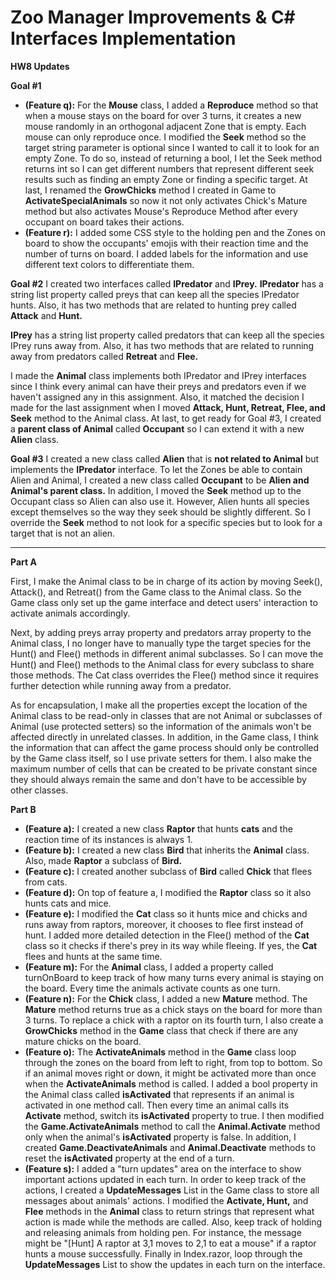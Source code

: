 ﻿
# Zoo Manager Improvements & C# Interfaces Implementation

**HW8 Updates**

**Goal #1**
-   **(Feature q):** For the **Mouse** class, I added a **Reproduce** method so that when a mouse stays on the board for over 3 turns, it creates a new mouse randomly in an orthogonal adjacent Zone that is empty. Each mouse can only reproduce once. I modified the **Seek** method so the target string parameter is optional since I wanted to call it to look for an empty Zone. To do so, instead of returning a bool, I let the Seek method returns int so I can get different numbers that represent different seek results such as finding an empty Zone or finding a specific target. At last, I renamed the **GrowChicks** method I created in Game to **ActivateSpecialAnimals** so now it not only activates Chick's Mature method but also activates Mouse's Reproduce Method after every occupant on board takes their actions.
-   **(Feature r):** I added some CSS style to the holding pen and the Zones on board to show the occupants' emojis with their reaction time and the number of turns on board. I added labels for the information and use different text colors to differentiate them.

**Goal #2**
I created two interfaces called **IPredator** and **IPrey.**
**IPredator** has a string list property called preys that can keep all the species IPredator hunts. Also, it has two methods that are related to hunting prey called **Attack** and **Hunt.**

**IPrey** has a string list property called predators that can keep all the species IPrey runs away from. Also, it has two methods that are related to running away from predators called **Retreat** and **Flee.**

I made the **Animal** class implements both IPredator and IPrey interfaces since I think every animal can have their preys and predators even if we haven't assigned any in this assignment. Also, it matched the decision I made for the last assignment when I moved **Attack, Hunt, Retreat, Flee, and Seek** method to the Animal class. At last, to get ready for Goal #3, I created a **parent class of Animal** called **Occupant** so I can extend it with a new **Alien** class.

**Goal #3**
I created a new class called **Alien** that is **not related to Animal** but implements the **IPredator** interface. To let the Zones be able to contain Alien and Animal, I created a new class called **Occupant** to be **Alien and Animal's parent class.** In addition, I moved the **Seek** method up to the Occupant class so Alien can also use it. However, Alien hunts all species except themselves so the way they seek should be slightly different. So I override the **Seek** method to not look for a specific species but to look for a target that is not an alien.

---

**Part A**

First, I make the Animal class to be in charge of its action by moving Seek(), Attack(), and Retreat() from the Game class to the Animal class. So the Game class only set up the game interface and detect users' interaction to activate animals accordingly.

Next, by adding preys array property and predators array property to the Animal class, I no longer have to manually type the target species for the Hunt() and Flee() methods in different animal subclasses. So I can move the Hunt() and Flee() methods to the Animal class for every subclass to share those methods. The Cat class overrides the Flee() method since it requires further detection while running away from a predator.

As for encapsulation, I make all the properties except the location of the Animal class to be read-only in classes that are not Animal or subclasses of Animal (use protected setters) so the information of the animals won't be affected directly in unrelated classes. In addition, in the Game class, I think the information that can affect the game process should only be controlled by the Game class itself, so I use private setters for them. I also make the maximum number of cells that can be created to be private constant since they should always remain the same and don't have to be accessible by other classes.


**Part B**
-   **(Feature a):** I created a new class **Raptor** that hunts **cats** and the reaction time of its instances is always 1.
-   **(Feature b):** I created a new class **Bird** that inherits the **Animal** class. Also, made **Raptor** a subclass of **Bird.**
-   **(Feature c):** I created another subclass of **Bird** called **Chick** that flees from cats.
-   **(Feature d):** On top of feature a, I modified the **Raptor** class so it also hunts cats and mice.
-   **(Feature e):** I modified the **Cat** class so it hunts mice and chicks and runs away from raptors, moreover, it chooses to flee first instead of hunt. I added more detailed detection in the Flee() method of the **Cat** class so it checks if there's prey in its way while fleeing. If yes, the **Cat** flees and hunts at the same time.
-   **(Feature m):** For the **Animal** class, I added a property called turnOnBoard to keep track of how many turns every animal is staying on the board. Every time the animals activate counts as one turn.
-   **(Feature n):** For the **Chick** class, I added a new **Mature** method. The **Mature** method returns true as a chick stays on the board for more than 3 turns. To replace a chick with a raptor on its fourth turn, I also create a **GrowChicks** method in the **Game** class that check if there are any mature chicks on the board.
-   **(Feature o):** The **ActivateAnimals** method in the **Game** class loop through the zones on the board from left to right, from top to bottom. So if an animal moves right or down, it might be activated more than once when the **ActivateAnimals** method is called. I added a bool property in the Animal class called **isActivated** that represents if an animal is activated in one method call. Then every time an animal calls its **Activate** method, switch its **isActivated** property to true. I then modified the **Game.ActivateAnimals** method to call the **Animal.Activate** method only when the animal's **isActivated** property is false. In addition, I created **Game.DeactivateAnimals** and **Animal.Deactivate** methods to reset the **isActivated** property at the end of a turn.
-   **(Feature s):** I added a "turn updates" area on the interface to show important actions updated in each turn. In order to keep track of the actions, I created a **UpdateMessages** List in the Game class to store all messages about animals' actions. I modified the **Activate, Hunt,** and **Flee** methods in the **Animal** class to return strings that represent what action is made while the methods are called. Also, keep track of holding and releasing animals from holding pen. For instance, the message might be "[Hunt] A raptor at 3,1 moves to 2,1 to eat a mouse" if a raptor hunts a mouse successfully. Finally in Index.razor, loop through the **UpdateMessages** List to show the updates in each turn on the interface.
